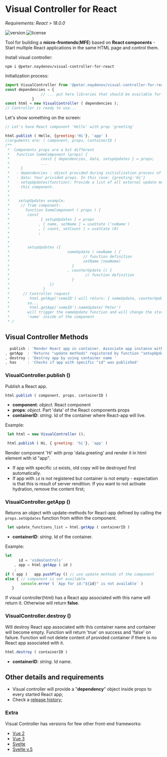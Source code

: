 # Visual Controller for React
*Requirements: React > 18.0.0*

![version](https://img.shields.io/github/package-json/v/peterNaydenov/visual-controller-for-react)
![license](https://img.shields.io/github/license/peterNaydenov/visual-controller-for-react)

Tool for building a **micro-frontends**(**MFE**) based on **React components** - Start multiple React applications in the same HTML page and control them.

Install visual controller:
```
npm i @peter.naydenov/visual-controller-for-react
```

Initialization process:
```js
import VisualController from '@peter.naydenov/visual-controller-for-react'
const dependencies = {
                // ... put here libraries that should be available for all components
            }
const html = new VisualController ( dependencies );
// Controller is ready to use...
```

Let's show something on the screen:
```js
// Let's have React component 'Hello' with prop 'greeting'

html.publish ( Hello, {greeting:'Hi'}, 'app' )
//arguments are: ( component, props, containerID )
/**
 *  Components props are a bit different
 *   function SomeComponent (props) {
 *              const { dependencies, data, setupUpdates } = props;
 *              ...
 *     }
 *   - dependencies : object provided during initialization process of VisualController
 *   - data: Your privided props. In this case: {greeting:'Hi'}
 *   - setupUpdates(function): Provide a list of all external update methods for 
 *     this component.
 * 
 * 
 *    setupUpdates example:
 *     // from component:
 *       function SomeComponent ( props ) {
 *        const 
 *              { setupUpdates } = props
 *             , [ name, setName ] = useState ('noName')
 *             , [ count, setCount ] = useState (0)
 *             ;
 *          
 *  
 *        setupUpdates ({
 *                          nameUpdate ( newName ) {
 *                                 // function definition
 *                                 setName (newName)
 *                            }
 *                          , counterUpdate () {
 *                                  // function definition
 *                            }
 *                  })
 *               }
 *      // Controller request
 *         html.getApp('someID') will return: { nameUpdate, counterUpdate }
 *        so...
 *         html.getApp('someID').nameUpdate('Peter')
 *        will trigger the nameUpdate function and will change the state of 
 *        'name' inside of the component
 * /
```


## Visual Controller Methods
```js
  publish : 'Render React app in container. Associate app instance with the container.'
, getApp  : 'Returns "update methods" registered by function "setupUpdates"'
, destroy : 'Destroy app by using container name '
, has     : 'Checks if app with specific "id" was published'
```



### VisualController.publish ()
Publish a React app.
```js
html.publish ( component, props, containerID )
```
- **component**: *object*. React component
- **props**: *object*. Part 'data' of the React components props
- **containerID**: *string*. Id of the container where React-app will live.

Example:
```js
 let html = new VisualController ();

 html.publish ( Hi, { greeting: 'hi'}, 'app' )
```

Render component 'Hi' with prop 'data.greeting' and render it in html element with id "app".
- If app with specific `id` exists, old copy will be destroyed first automatically. 
- If app with `id` is not registered but container is not empty - expectation is that this is result of server rendition. If you want to not activate hydration, remove the content first;




### VisualController.getApp ()
Returns an object with update-methods for React-app defined by calling the `props.setUpdates` function from within the component.

```js
 let update_functions_list = html.getApp ( containerID )
```
- **containerID**: *string*. Id of the container.

Example:
```js
let 
      id = 'videoControls'
    , app = html.getApp ( id )
    ;
if ( app )   app.pushPlay () // use update methods of the component
else { // component is not available
       console.error ( `App for id:"${id}" is not available` )
   }
```
If visual controller(html) has a React app associated with this name will return it. Otherwise will return **false**.





### VisualController.destroy ()
Will destroy React app associated with this container name and container will become empty. Function will return 'true' on success and 'false' on failure. 
Function will not delete content of provided container if there is no React app associated with it.

```js
html.destroy ( containerID )
```
- **containerID**: *string*. Id name.

## Other details and requirements

- Visual controller will provide a "**dependency**" object inside props to every started React app;
- Check a [release history](https://github.com/PeterNaydenov/visual-controller-for-react/blob/main/Changelog.md);



### Extra

Visual Controller has versions for few other front-end frameworks:
- [Vue 2](https://github.com/PeterNaydenov/visual-controller-for-vue)
- [Vue 3](https://github.com/PeterNaydenov/visual-controller-for-vue3) 
- [Svelte](https://github.com/PeterNaydenov/visual-controller-for-svelte3)
- [Svelte v.5](https://github.com/PeterNaydenov/visual-controller-for-svelte5)